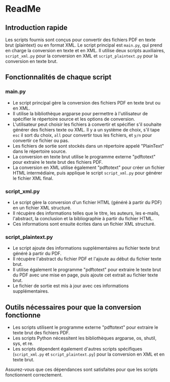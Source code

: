 # ReadMe

## Introduction rapide

Les scripts fournis sont conçus pour convertir des fichiers PDF en texte brut (plaintext) ou en format XML. Le script principal est `main.py`, qui prend en charge la conversion en texte et en XML. Il utilise deux scripts auxiliaires, `script_xml.py` pour la conversion en XML et `script_plaintext.py` pour la conversion en texte brut.

## Fonctionnalités de chaque script

### main.py

- Le script principal gère la conversion des fichiers PDF en texte brut ou en XML.
- Il utilise la bibliothèque argparse pour permettre à l'utilisateur de spécifier le répertoire source et les options de conversion.
- L'utilisateur peut choisir les fichiers à convertir et spécifier s'il souhaite générer des fichiers texte ou XML. Il y a un système de choix,
s'il tape `esc` il sort du choix, `all` pour convertir tous les fichiers, et `y/n` pour convertir ce fichier ou pas.
- Les fichiers de sortie sont stockés dans un répertoire appelé "PlainText" dans le répertoire source.
- La conversion en texte brut utilise le programme externe "pdftotext" pour extraire le texte brut des fichiers PDF.
- La conversion en XML utilise également "pdftotext" pour créer un fichier HTML intermédiaire, puis applique le script `script_xml.py` pour générer le fichier XML final.

### script_xml.py

- Le script gère la conversion d'un fichier HTML (généré à partir du PDF) en un fichier XML structuré.
- Il récupère des informations telles que le titre, les auteurs, les e-mails, l'abstract, la conclusion et la bibliographie à partir du fichier HTML.
- Ces informations sont ensuite écrites dans un fichier XML structuré.

### script_plaintext.py

- Le script ajoute des informations supplémentaires au fichier texte brut généré à partir du PDF.
- Il récupère l'abstract du fichier PDF et l'ajoute au début du fichier texte brut.
- Il utilise également le programme "pdftotext" pour extraire le texte brut du PDF avec une mise en page, puis ajoute cet extrait au fichier texte brut.
- Le fichier de sortie est mis à jour avec ces informations supplémentaires.

## Outils nécessaires pour que la conversion fonctionne

- Les scripts utilisent le programme externe "pdftotext" pour extraire le texte brut des fichiers PDF.
- Les scripts Python nécessitent les bibliothèques argparse, os, shutil, sys, et re.
- Les scripts dépendent également d'autres scripts spécifiques (`script_xml.py` et `script_plaintext.py`) pour la conversion en XML et en texte brut.

Assurez-vous que ces dépendances sont satisfaites pour que les scripts fonctionnent correctement.
